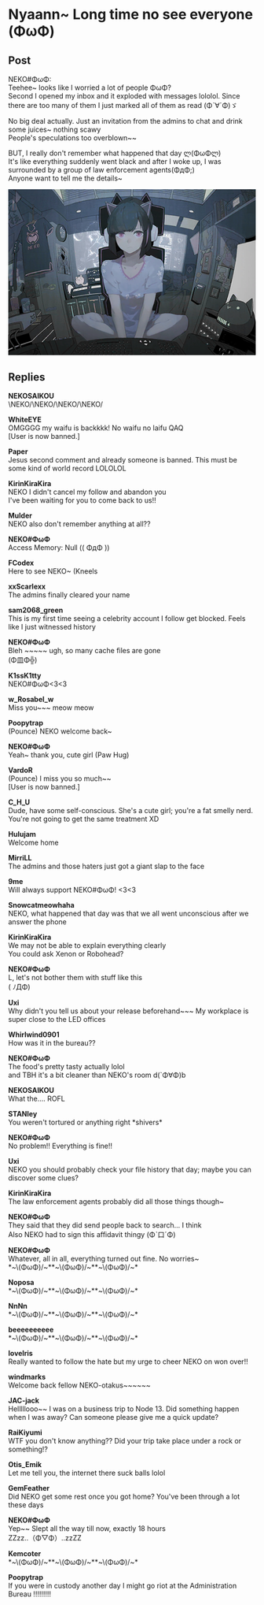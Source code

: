 # Nyaann~ Long time no see everyone (ΦωΦ)
## Post
NEKO#ΦωΦ:<br>
Teehee~ looks like I worried a lot of people ΦωΦ?<br>
Second I opened my inbox and it exploded with messages lololol. Since there are too many of them I just marked all of them as read (Φˋ∀ˊΦ)ゞ

No big deal actually. Just an invitation from the admins to chat and drink some juices~ nothing scawy<br>
People's speculations too overblown~~

BUT, I really don't remember what happened that day ლ(ΦωΦლ)<br>
It's like everything suddenly went black and after I woke up, I was surrounded by a group of law enforcement agents(ΦдΦ;)<br>
Anyone want to tell me the details~

![n2301.png](./attachments/n2301.png)
## Replies
**NEKOSAIKOU**<br>
\\NEKO/\\NEKO/\\NEKO/\\NEKO/

**WhiteEYE**<br>
OMGGGG my waifu is backkkk! No waifu no laifu QAQ <br>
[User is now banned.]

**Paper**<br>
Jesus second comment and already someone is banned. This must be some kind of world record LOLOLOL

**KirinKiraKira**<br>
NEKO I didn't cancel my follow and abandon you<br>
I've been waiting for you to come back to us!!

**Mulder**<br>
NEKO also don't remember anything at all??

**NEKO#ΦωΦ**<br>
Access Memory: Null ((  ΦдΦ  ))

**FCodex**<br>
Here to see NEKO~ (Kneels

**xxScarlexx**<br>
The admins finally cleared your name

**sam2068_green**<br>
This is my first time seeing a celebrity account I follow get blocked. Feels like I just witnessed history

**NEKO#ΦωΦ**<br>
Bleh ~~~~~ ugh, so many cache files are gone<br>
 (Φ皿Φ╬)

**K1ssK1tty**<br>
NEKO\#ΦωΦ<3<3

**w_Rosabel_w**<br>
Miss you~~~ meow meow

**Poopytrap**<br>
(Pounce) NEKO welcome back~

**NEKO#ΦωΦ**<br>
Yeah~ thank you, cute girl (Paw Hug)

**VardoR**<br>
(Pounce) I miss you so much~~ <br>
[User is now banned.]

**C_H_U**<br>
Dude, have some self-conscious. She's a cute girl; you're a fat smelly nerd. You're not going to get the same treatment XD

**Hulujam**<br>
Welcome home

**MirriLL**<br>
The admins and those haters just got a giant slap to the face

**9me**<br>
Will always support NEKO\#ΦωΦ! <3<3

**Snowcatmeowhaha**<br>
NEKO, what happened that day was that we all went unconscious after we answer the phone

**KirinKiraKira**<br>
We may not be able to explain everything clearly<br>
You could ask Xenon or Robohead?

**NEKO#ΦωΦ**<br>
L, let's not bother them with stuff like this<br>
 ( ﾉДΦ)

**Uxi**<br>
Why didn't you tell us about your release beforehand~~~ My workplace is super close to the LED offices

**Whirlwind0901**<br>
How was it in the bureau??

**NEKO#ΦωΦ**<br>
The food's pretty tasty actually lolol<br>
and TBH it's a bit cleaner than NEKO's room d(`Φ∀Φ)b

**NEKOSAIKOU**<br>
What the.... ROFL

**STANley**<br>
You weren't tortured or anything right \*shivers\*

**NEKO#ΦωΦ**<br>
No problem!! Everything is fine!!

**Uxi**<br>
NEKO you should probably check your file history that day; maybe you can discover some clues?

**KirinKiraKira**<br>
The law enforcement agents probably did all those things though~

**NEKO#ΦωΦ**<br>
They said that they did send people back to search... I think<br>
Also NEKO had to sign this affidavit thingy (Φˋ口ˊΦ)

**NEKO#ΦωΦ**<br>
Whatever, all in all, everything turned out fine. No worries~<br>
\*~\\(ΦωΦ)/~\*\*~\\(ΦωΦ)/~\*\*~\\(ΦωΦ)/~\*

**Noposa**<br>
\*~\\(ΦωΦ)/~\*\*~\\(ΦωΦ)/~\*\*~\\(ΦωΦ)/~\*

**NnNn**<br>
\*~\\(ΦωΦ)/~\*\*~\\(ΦωΦ)/~\*\*~\\(ΦωΦ)/~\*

**beeeeeeeeee**<br>
\*~\\(ΦωΦ)/~\*\*~\\(ΦωΦ)/~\*\*~\\(ΦωΦ)/~\*

**loveIris**<br>
Really wanted to follow the hate but my urge to cheer NEKO on won over!!

**windmarks**<br>
Welcome back fellow NEKO-otakus~~~~~~

**JAC-jack**<br>
Helllllooo~~ I was on a business trip to Node 13. Did something happen when I was away? Can someone please give me a quick update?

**RaiKiyumi**<br>
WTF you don't know anything?? Did your trip take place under a rock or something!?

**Otis_Emik**<br>
Let me tell you, the internet there suck balls lolol

**GemFeather**<br>
Did NEKO get some rest once you got home? You've been through a lot these days

**NEKO#ΦωΦ**<br>
Yep~~ Slept all the way till now, exactly 18 hours<br>
ZZzz..（Φ▽Φ）..zzZZ

**Kemcoter**<br>
\*~\\(ΦωΦ)/~\*\*~\\(ΦωΦ)/~\*\*~\\(ΦωΦ)/~\*

**Poopytrap**<br>
If you were in custody another day I might go riot at the Administration Bureau !!!!!!!!!


